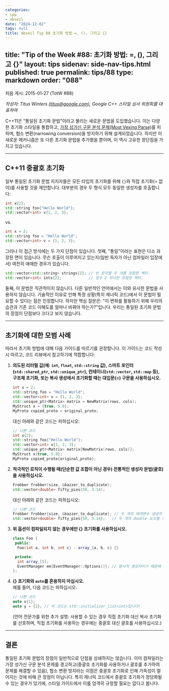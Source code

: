 ```yaml
---
categories:
- cpp
- abseil
date: "2024-12-02"
tags: null
title: Abseil Tip 88 초기화 방법 =, (), 그리고 {}
---
```


title: "Tip of the Week #88: 초기화 방법: =, (), 그리고 {}"
layout: tips
sidenav: side-nav-tips.html
published: true
permalink: tips/88
type: markdown
order: "088"
---

처음 게시: 2015-01-27 (TotW #88)

*작성자: Titus Winters [(titus@google.com)](mailto:titus@google.com), Google C++ 스타일 심사 위원회를 대표하여*

C++11은 "통일된 초기화 문법"이라고 불리는 새로운 문법을 도입했습니다. 이는 다양한 초기화 스타일을 통합하고, [가장 성가신 구문 분석 문제(Most Vexing Parse)](http://en.wikipedia.org/wiki/Most_vexing_parse)를 피하며, 협소 변환(narrowing conversion)을 방지하기 위해 설계되었습니다. 하지만 이 새로운 메커니즘은 또 다른 초기화 문법을 추가했을 뿐이며, 이 역시 고유한 장단점을 가지고 있습니다.

---

## C++11 중괄호 초기화

일부 통일된 초기화 문법 지지자들은 모든 타입의 초기화를 위해 `{}`와 직접 초기화(= 없이)를 사용할 것을 제안합니다. 대부분의 경우 두 형식 모두 동일한 생성자를 호출합니다:

```cpp
int x{2};
std::string foo{"Hello World"};
std::vector<int> v{1, 2, 3};
```

vs.

```cpp
int x = 2;
std::string foo = "Hello World";
std::vector<int> v = {1, 2, 3};
```

그러나 이 접근 방식에는 두 가지 단점이 있습니다. 첫째, "통일"이라는 표현은 다소 과장된 면이 있습니다. 무슨 호출이 이루어지고 있는지(일반 독자가 아닌 컴파일러 입장에서) 여전히 애매한 경우가 있습니다.

```cpp
std::vector<std::string> strings{2}; // 빈 문자열 두 개를 포함한 벡터.
std::vector<int> ints{2};            // 정수 2 하나만 포함한 벡터.
```

둘째, 이 문법은 직관적이지 않습니다. 다른 일반적인 언어에서는 이와 유사한 문법을 사용하지 않습니다. 기술적인 이유로 인해 특정 상황(특히 제너릭 코드)에서 이 문법이 필요할 수 있다는 점은 인정합니다. 하지만 핵심 질문은: "이 변화를 활용하기 위해 우리의 습관과 기존 코드 이해도를 얼마나 바꿔야 하는가?"입니다. 우리는 통일된 초기화 문법의 장점이 단점보다 크다고 보지 않습니다.

---

## 초기화에 대한 모범 사례

따라서 초기화 방법에 대해 다음 가이드를 따르기를 권장합니다. 이 가이드는 코드 작성 시 따르고, 코드 리뷰에서 참고하기에 적합합니다:

1. **의도된 리터럴 값(예: `int`, `float`, `std::string` 값), 스마트 포인터(`std::shared_ptr`, `std::unique_ptr`), 컨테이너(`std::vector`, `std::map` 등), 구조체 초기화, 또는 복사 생성에서 초기화할 때는 대입문(=) 구문을 사용하십시오.**

   ```cpp
   int x = 2;
   std::string foo = "Hello World";
   std::vector<int> v = {1, 2, 3};
   std::unique_ptr<Matrix> matrix = NewMatrix(rows, cols);
   MyStruct x = {true, 5.0};
   MyProto copied_proto = original_proto;
   ```

   대신 아래와 같은 코드는 피하십시오:

   ```cpp
   // 나쁜 코드
   int x{2};
   std::string foo{"Hello World"};
   std::vector<int> v{1, 2, 3};
   std::unique_ptr<Matrix> matrix{NewMatrix(rows, cols)};
   MyStruct x{true, 5.0};
   MyProto copied_proto{original_proto};
   ```

2. **적극적인 로직이 수행될 때(단순한 값 조합이 아닌 경우) 전통적인 생성자 문법(괄호)을 사용하십시오.**

   ```cpp
   Frobber frobber(size, &bazzer_to_duplicate);
   std::vector<double> fifty_pies(50, 3.14);
   ```

   대신 아래와 같은 코드는 피하십시오:

   ```cpp
   // 나쁜 코드
   Frobber frobber{size, &bazzer_to_duplicate}; // 두 개의 매개변수 생성자 또는 초기화 목록 생성자일 수 있음
   std::vector<double> fifty_pies{50, 3.14};   // 두 개의 double 요소를 가진 벡터 생성
   ```

3. **위 옵션이 컴파일되지 않는 경우에만 {} 초기화를 사용하십시오.**

   ```cpp
   class Foo {
    public:
     Foo(int a, int b, int c) : array_{a, b, c} {}

    private:
     int array_[5];
     EventManager em{EventManager::Options()}; // 명시적 생성자이기 때문에 {} 필요
   };
   ```

4. **{} 초기화와 `auto`를 혼용하지 마십시오.**  
   예를 들어, 다음 코드는 피하십시오:

   ```cpp
   // 나쁜 코드
   auto x{1};
   auto y = {2}; // 이 코드는 std::initializer_list<int>입니다!
   ```

   (언어 전문가를 위한 추가 설명: 사용할 수 있는 경우 직접 초기화 대신 복사 초기화를 선호하며, 직접 초기화를 사용하는 경우에는 중괄호 대신 괄호를 사용하십시오.)

---

## 결론

통일된 초기화 문법의 장점이 일반적으로 단점을 상쇄하지는 않습니다. 이미 컴파일러는 가장 성가신 구문 분석 문제를 경고하고(중괄호 초기화를 사용하거나 괄호를 추가하여 문제를 해결할 수 있음), 협소 변환 방지라는 이점은 중괄호 초기화로 인해 가독성이 떨어지는 것에 비해 큰 장점이 아닙니다. 특히 제너릭 코드에서 중괄호 초기화가 정당화될 수 있는 경우가 있기에, 스타일 가이드에서 이를 엄격히 규정할 필요는 없다고 봅니다.